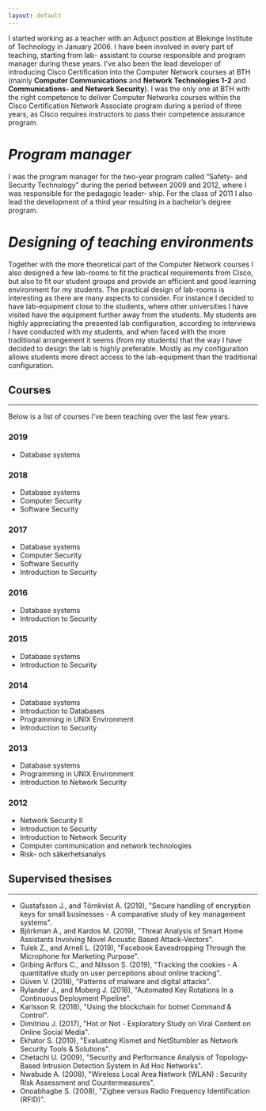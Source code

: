 ```yaml
---
layout: default
---
```


I started working as a teacher with an Adjunct position at Blekinge Institute of Technology in January 2006. I have been involved in every part of teaching, starting from lab- assistant to course responsible and program manager during these years.
I’ve also been the lead developer of introducing Cisco Certification into the Computer Network courses at BTH (mainly **Computer Communications** and **Network Technologies 1-2** and **Communications- and Network Security**). I was the only one at BTH with the right competence to deliver Computer Networks courses within the Cisco Certification Network Associate program during a period of three years, as Cisco requires instructors to pass their competence assurance program.

# *Program manager*
I was the program manager for the two-year program called “Safety- and Security Technology” during the period between 2009 and 2012, where I was responsible for the pedagogic leader- ship. For the class of 2011 I also lead the development of a third year resulting in a bachelor’s degree program.

# *Designing of teaching environments*

Together with the more theoretical part of the Computer Network courses I also designed a few lab-rooms to fit the practical requirements from Cisco, but also to fit our student groups and provide an efficient and good learning environment for my students. The practical design of lab-rooms is interesting as there are many aspects to consider. For instance I decided to have lab-equipment close to the students, where other universities I have visited have the equipment further away from the students. My students are highly appreciating the presented lab configuration, according to interviews I have conducted with my students, and when faced with the more traditional arrangement it seems (from my students) that the way I have decided to design the lab is highly preferable. Mostly as my configuration allows students more direct access to the lab-equipment than the traditional configuration.

## Courses
---
Below is a list of courses I've been teaching over the last few years.

### 2019
 * Database systems

### 2018
 * Database systems
 * Computer Security
 * Software Security

### 2017
 * Database systems
 * Computer Security
 * Software Security
 * Introduction to Security

### 2016
 * Database systems
 * Introduction to Security

### 2015
 * Database systems
 * Introduction to Security
 

### 2014
 * Database systems
 * Introduction to Databases
 * Programming in UNIX Environment
 * Introduction to Security

### 2013
 * Database systems
 * Programming in UNIX Environment
 * Introduction to Network Security

### 2012
 * Network Security II
 * Introduction to Security 
 * Introduction to Network Security
 * Computer communication and network technologies
 * Risk- och säkerhetsanalys

## Supervised thesises
---
* Gustafsson J., and Törnkvist A. (2019), "Secure handling of encryption keys for small businesses - A comparative study of key management systems".
* Björkman A., and Kardos M. (2019), "Threat Analysis of Smart Home Assistants Involving Novel Acoustic Based Attack-Vectors".
* Tulek Z., and Arnell L. (2019), "Facebook Eavesdropping Through the Microphone for Marketing Purpose". 
* Gribing Arlfors C., and Nilsson S. (2019), "Tracking the cookies - A quantitative study on user perceptions about online tracking".
* Güven V. (2018), "Patterns of malware and digital attacks".
* Rylander J., and Moberg J. (2018), "Automated Key Rotations In a Continuous Deployment Pipeline".
* Karlsson R. (2018), "Using the blockchain for botnet Command & Control".
* Dimitriou J. (2017), "Hot or Not - Exploratory Study on Viral Content on Online Social Media".
* Ekhator S. (2010), "Evaluating Kismet and NetStumbler as Network Security Tools & Solutions".
* Chetachi U. (2009), "Security and Performance Analysis of Topology-Based Intrusion Detection System  in Ad Hoc Networks".
* Nwabude A. (2008), "Wireless Local Area Network (WLAN) : Security Risk Assessment and Countermeasures".
* Onoabhagbe S. (2008), "Zigbee versus Radio Frequency Identification (RFID)".

